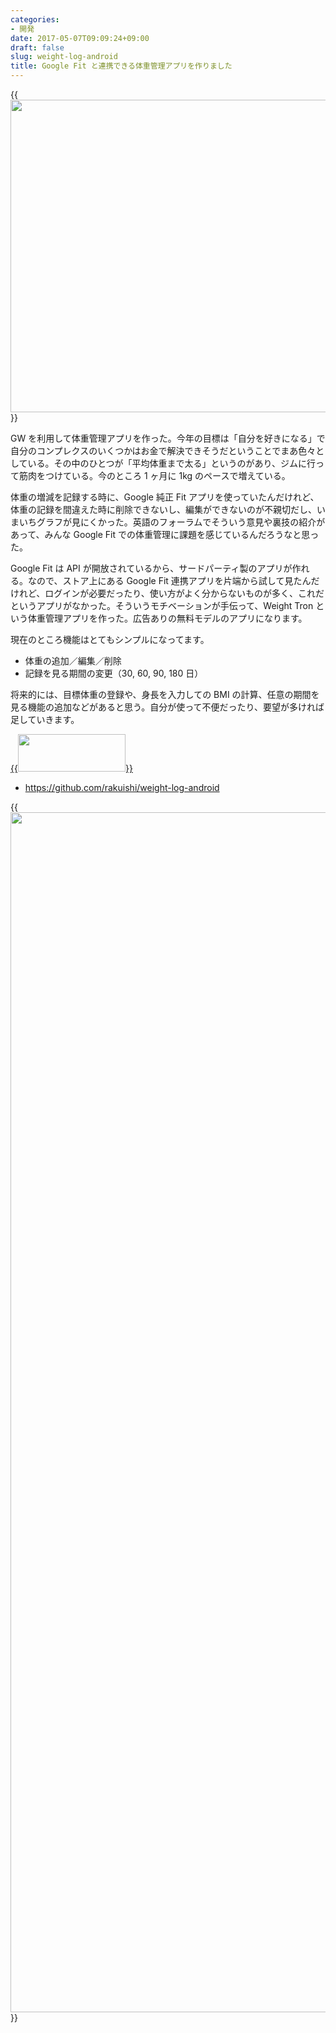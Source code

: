```yaml
---
categories:
- 開発
date: 2017-05-07T09:09:24+09:00
draft: false
slug: weight-log-android
title: Google Fit と連携できる体重管理アプリを作りました
---
```


{{<img alt="" src="/images/2017/05/promotion.png" width="1024" height="500">}}

GW を利用して体重管理アプリを作った。今年の目標は「自分を好きになる」で自分のコンプレクスのいくつかはお金で解決できそうだということでまあ色々としている。その中のひとつが「平均体重まで太る」というのがあり、ジムに行って筋肉をつけている。今のところ 1 ヶ月に 1kg のペースで増えている。

体重の増減を記録する時に、Google 純正 Fit アプリを使っていたんだけれど、体重の記録を間違えた時に削除できないし、編集ができないのが不親切だし、いまいちグラフが見にくかった。英語のフォーラムでそういう意見や裏技の紹介があって、みんな Google Fit での体重管理に課題を感じているんだろうなと思った。

Google Fit は API が開放されているから、サードパーティ製のアプリが作れる。なので、ストア上にある Google Fit 連携アプリを片端から試して見たんだけれど、ログインが必要だったり、使い方がよく分からないものが多く、これだというアプリがなかった。そういうモチベーションが手伝って、Weight Tron という体重管理アプリを作った。広告ありの無料モデルのアプリになります。

現在のところ機能はとてもシンプルになってます。

- 体重の追加／編集／削除
- 記録を見る期間の変更（30, 60, 90, 180 日）

将来的には、目標体重の登録や、身長を入力しての BMI の計算、任意の期間を見る機能の追加などがあると思う。自分が使って不便だったり、要望が多ければ足していきます。

[{{<img alt="" src="/images/2017/04/en_generic_rgb_wo_60.png" width="172" height="60">}}](https://play.google.com/store/apps/details?id=com.rakuishi.weight)

- https://github.com/rakuishi/weight-log-android

{{<img alt="" src="/images/2017/05/weight-log-ss.png" width="2180" height="1920">}}

